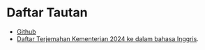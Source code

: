 # Daftar Tautan #
* [Github](https://github.com/rodin) 
* [Daftar Terjemahan Kementerian 2024 ke dalam bahasa Inggris](./kementerian-2024-indonesia-inggris.id.md). 
